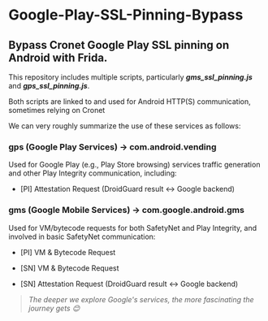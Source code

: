 # Google-Play-SSL-Pinning-Bypass

## Bypass Cronet Google Play SSL pinning on Android with Frida.

This repository includes multiple scripts, particularly ***gms_ssl_pinning.js*** and ***gps_ssl_pinning.js***.

Both scripts are linked to and used for Android HTTP(S) communication, sometimes relying on Cronet


We can very roughly summarize the use of these services as follows:



### gps (Google Play Services) → com.android.vending
Used for Google Play (e.g., Play Store browsing) services traffic generation and other Play Integrity communication, including:

- [PI] Attestation Request (DroidGuard result ↔ Google backend)


### gms (Google Mobile Services) → com.google.android.gms
Used for VM/bytecode requests for both SafetyNet and Play Integrity, and involved in basic SafetyNet communication:

- [PI] VM & Bytecode Request

- [SN] VM & Bytecode Request

- [SN] Attestation Request (DroidGuard result <-> Google backend)





> *The deeper we explore Google's services, the more fascinating the journey gets 😊*
